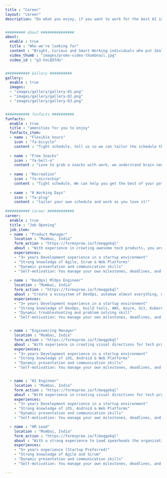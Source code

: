 ```yaml
---
title : "Career"
layout: "career"
description: "Do what you enjoy, if you want to work for the best AI implementation and you think you love learning and implementing new stuff, do join us."


######### about ###############
about:
  enable : true
  title : "Who we're looking for"
  content : "Bright, Curious and Smart Working individuals who put Zeal to learn and fail fast approach."
  video_thumb : "images/promo-video-thumbnail.jpg"
  video_id : "g3-VxLQO7do"


########### Gallery ##########
gallery:
  enable : true
  images:
  - "images/gallery/gallery-01.png"
  - "images/gallery/gallery-02.png"
  - "images/gallery/gallery-03.png"


########### funfacts ##########
funfacts:
  enable : true
  title : "amenities for you to enjoy"
  funfacts_item:
  - name : "Flexible hours"
    icon : "fa-bicycle"
    content : "Tight schedule, tell us so we can tailor the schedule that fits your needs."
    
  - name : "Free Snacks"
    icon : "fa-bell-o"
    content : "Love to grab a snacks with work, we understand brain needs food :D."
    
  - name : "Recreation"
    icon : "fa-microchip"
    content : "Tight schedule, We can help you get the best of your potential"
    
  - name : "0 Working Days"
    icon : "fa-plug"
    content : "tailor your own schedule and work as you love it!"
    
########### Career ############
career:
  enable : true
  title : "Job Opening"
  job_item:
  - name : "Product Manager"
    location : "Mumbai, India"
    form_action : "https://formspree.io/f/moqgokql"
    about : "With experience in creating awesome tech products, you are able to set the standard and lead product management along the way. You are not only able to execute successful sprints yourself but communicate those concepts to the team and clients."
    experiences:
    - "3+ years Development	experience in a startup environment"
    - "Strong knowledge of Agile, Scrum & Web Platforms"
    - "Dynamic presentation and communication skills"
    - "Self-motivation: You manage your own milestones, deadlines, and priorities"
    
  - name : "DevOps| MlOps Engineer"
    location : "Mumbai, India"
    form_action : "https://formspree.io/f/moqgokql"
    about : "Create a ecosystem of DevOps, automae almost everything, not just CI/CD but all aspect of software development lifecycle, especially AI stack"
    experiences:
    - "3+ years Development	experience in a startup environment"
    - "Strong knowledge of DevOps, build tools, AWS, Azure, Git, Kubernetes etc.."
    - "Dynamic troubleshooting and problem solving skill"
    - "Self-motivation: You manage your own milestones, deadlines, and priorities"


  - name : "Engineering Manager"
    location : "Mumbai, India"
    form_action : "https://formspree.io/f/moqgokql"
    about : "With experience in creating visual directions for tech products, you are able to set the standard and lead designers along the way. You are not only able to execute beautiful user experiences yourself but communicate those concepts to the team and clients."
    experiences:
    - "3+ years Development	experience in a startup environment"
    - "Strong knowledge of iOS, Android & Web Platforms"
    - "Dynamic presentation and communication skills"
    - "Self-motivation: You manage your own milestones, deadlines, and priorities"


  - name : "AI Engineer"
    location : "Mumbai, India"
    form_action : "https://formspree.io/f/moqgokql"
    about : "With experience in creating visual directions for tech products, you are able to set the standard and lead designers along the way. You are not only able to execute beautiful user experiences yourself but communicate those concepts to the team and clients."
    experiences:
    - "3+ years Development	experience in a startup environment"
    - "Strong knowledge of iOS, Android & Web Platforms"
    - "Dynamic presentation and communication skills"
    - "Self-motivation: You manage your own milestones, deadlines, and priorities"

  - name : "HR Lead"
    location : "Mumbai, India"
    form_action : "https://formspree.io/f/moqgokql"
    about : "With a strong experience to Lead spearheads the organization's human resources strategy, overseeing all aspects of employee recruitment, development, and relations. As lead ensure a positive work environment, manage talent acquisition, and foster a culture of high performance."
    experiences:
    - "5+ years	experience (Startup Preferred)"
    - "Strong knowledge of Agile and Scrum"
    - "Dynamic presentation and communication skills"
    - "Self-motivation: You manage your own milestones, deadlines, and priorities"

---
```

